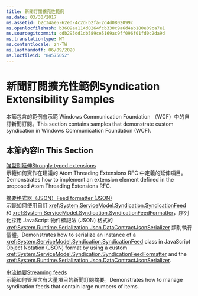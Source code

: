 ```yaml
---
title: 新聞訂閱擴充性範例
ms.date: 03/30/2017
ms.assetid: b2c34ae5-62ed-4c2d-b2fa-2d4d0802099c
ms.openlocfilehash: b3609aa114d0264fcb330c9a6d4ab180e09ca7e1
ms.sourcegitcommit: cdb295dd1db589ce5169ac9ff096f01fd0c2da9d
ms.translationtype: MT
ms.contentlocale: zh-TW
ms.lasthandoff: 06/09/2020
ms.locfileid: "84575052"
---
```

# <a name="syndication-extensibility-samples"></a><span data-ttu-id="388b8-102">新聞訂閱擴充性範例</span><span class="sxs-lookup"><span data-stu-id="388b8-102">Syndication Extensibility Samples</span></span>
<span data-ttu-id="388b8-103">本節包含的範例會示範 Windows Communication Foundation （WCF）中的自訂新聞訂閱。</span><span class="sxs-lookup"><span data-stu-id="388b8-103">This section contains samples that demonstrate custom syndication in Windows Communication Foundation (WCF).</span></span>  
  
## <a name="in-this-section"></a><span data-ttu-id="388b8-104">本節內容</span><span class="sxs-lookup"><span data-stu-id="388b8-104">In This Section</span></span>  
 [<span data-ttu-id="388b8-105">強型別延伸</span><span class="sxs-lookup"><span data-stu-id="388b8-105">Strongly typed extensions</span></span>](strongly-typed-extensions-sample.md)  
 <span data-ttu-id="388b8-106">示範如何實作在建議的 Atom Threading Extensions RFC 中定義的延伸項目。</span><span class="sxs-lookup"><span data-stu-id="388b8-106">Demonstrates how to implement an extension element defined in the proposed Atom Threading Extensions RFC.</span></span>  
  
 [<span data-ttu-id="388b8-107">摘要格式器（JSON）</span><span class="sxs-lookup"><span data-stu-id="388b8-107">Feed formatter (JSON)</span></span>](feed-formatter-json.md)  
 <span data-ttu-id="388b8-108">示範如何使用自訂 <xref:System.ServiceModel.Syndication.SyndicationFeed> 和 <xref:System.ServiceModel.Syndication.SyndicationFeedFormatter>，序列化採用 JavaScript 物件標記法 (JSON) 格式的 <xref:System.Runtime.Serialization.Json.DataContractJsonSerializer> 類別執行個體。</span><span class="sxs-lookup"><span data-stu-id="388b8-108">Demonstrates how to serialize an instance of a <xref:System.ServiceModel.Syndication.SyndicationFeed> class in JavaScript Object Notation (JSON) format by using a custom <xref:System.ServiceModel.Syndication.SyndicationFeedFormatter> and the <xref:System.Runtime.Serialization.Json.DataContractJsonSerializer>.</span></span>  
  
 [<span data-ttu-id="388b8-109">串流摘要</span><span class="sxs-lookup"><span data-stu-id="388b8-109">Streaming feeds</span></span>](streaming-feeds-sample.md)  
 <span data-ttu-id="388b8-110">示範如何管理含有大量項目的新聞訂閱摘要。</span><span class="sxs-lookup"><span data-stu-id="388b8-110">Demonstrates how to manage syndication feeds that contain large numbers of items.</span></span>
